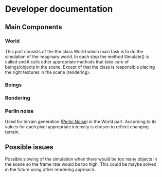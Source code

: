 # Developer documentation 


## Main Components

### World

This part consists of the the class World which main task is to do the simulation of the imaginary world. In each step the method Simulate() is called and it calls other appropriate methods that take care of beings/objects in the scene. Except of that the class is responsible placing the right textures in the scene (rendering).

### Beings

### Rendering

### Perlin noise 

Used for terrain generation ([Perlin Noise](https://www.wikiwand.com/en/Perlin_noise)) in the World part. According to its values for each pixel appropriate intensity is chosen to reflect changing terrain.

## Possible issues

Possible slowing of the simulation when there would be too many objects in the scene so the frame rate would be too high. This could be maybe solved in the future using other rendering approach.
